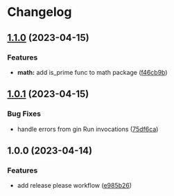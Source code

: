 # Changelog

## [1.1.0](https://github.com/mholtzscher/fun-with-monorepos/compare/v1.0.1...v1.1.0) (2023-04-15)


### Features

* **math:** add is_prime func to math package ([f46cb9b](https://github.com/mholtzscher/fun-with-monorepos/commit/f46cb9b3cb321aeb3b5bd651e97df9a6e5b2fb3c))

## [1.0.1](https://github.com/mholtzscher/fun-with-monorepos/compare/v1.0.0...v1.0.1) (2023-04-15)


### Bug Fixes

* handle errors from gin Run invocations ([75df6ca](https://github.com/mholtzscher/fun-with-monorepos/commit/75df6ca54037e2615a226680a75dc184d12a0eca))

## 1.0.0 (2023-04-14)


### Features

* add release please workflow ([e985b26](https://github.com/mholtzscher/fun-with-monorepos/commit/e985b264350917f86b10c8aff744168bc4b3579a))

